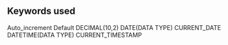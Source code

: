Keywords used
----------------
Auto_increment
Default 
DECIMAL(10,2)
DATE(DATA TYPE)  CURRENT_DATE
DATETIME(DATA TYPE)  CURRENT_TIMESTAMP
